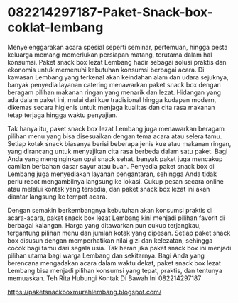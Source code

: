 # 082214297187-Paket-Snack-box-coklat-lembang
Menyelenggarakan acara spesial seperti seminar, pertemuan, hingga pesta keluarga memang memerlukan persiapan matang, terutama dalam hal konsumsi. Paket snack box lezat Lembang hadir sebagai solusi praktis dan ekonomis untuk memenuhi kebutuhan konsumsi berbagai acara. Di kawasan Lembang yang terkenal akan keindahan alam dan udara sejuknya, banyak penyedia layanan catering menawarkan paket snack box dengan beragam pilihan makanan ringan yang menarik dan lezat. Hidangan yang ada dalam paket ini, mulai dari kue tradisional hingga kudapan modern, dikemas secara higienis untuk menjaga kualitas dan cita rasa makanan tetap terjaga hingga waktu penyajian.

Tak hanya itu, paket snack box lezat Lembang juga menawarkan beragam pilihan menu yang bisa disesuaikan dengan tema acara atau selera tamu. Setiap kotak snack biasanya berisi beberapa jenis kue atau makanan ringan, yang dirancang untuk menyajikan cita rasa berbeda dalam satu paket. Bagi Anda yang menginginkan opsi snack sehat, banyak paket juga mencakup camilan berbahan dasar sayur atau buah. Penyedia paket snack box di Lembang juga menyediakan layanan pengantaran, sehingga Anda tidak perlu repot mengambilnya langsung ke lokasi. Cukup pesan secara online atau melalui kontak yang tersedia, dan paket snack box lezat ini akan diantar langsung ke tempat acara.

Dengan semakin berkembangnya kebutuhan akan konsumsi praktis di acara-acara, paket snack box lezat Lembang kini menjadi pilihan favorit di berbagai kalangan. Harga yang ditawarkan pun cukup terjangkau, tergantung pilihan menu dan jumlah kotak yang dipesan. Setiap paket snack box disusun dengan memperhatikan nilai gizi dan kelezatan, sehingga cocok bagi tamu dari segala usia. Tak heran jika paket snack box ini menjadi pilihan utama bagi warga Lembang dan sekitarnya. Bagi Anda yang berencana mengadakan acara dalam waktu dekat, paket snack box lezat Lembang bisa menjadi pilihan konsumsi yang tepat, praktis, dan tentunya memuaskan.
Teh Rita
Hubungi Kontak Di Bawah Ini
082214297187

https://paketsnackboxmurahlembang.blogspot.com/
